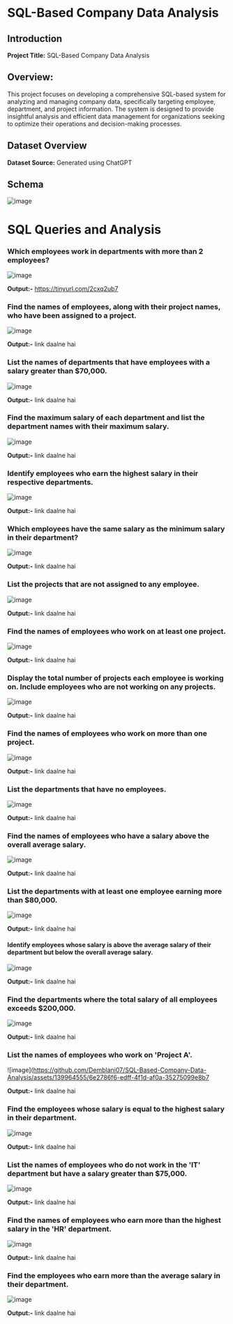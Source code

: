 # SQL-Based Company Data Analysis

## Introduction

**Project Title:** SQL-Based Company Data Analysis

## Overview:

This project focuses on developing a comprehensive SQL-based system for analyzing and managing company data, specifically targeting employee, department, and project information. The system is designed to provide insightful analysis and efficient data management for organizations seeking to optimize their operations and decision-making processes.

## Dataset Overview

**Dataset Source:** Generated using ChatGPT

## Schema
![image](https://github.com/Demblani07/SQL-Based-Company-Data-Analysis/assets/139964555/76ab0ae8-7cea-4911-a2e5-dda3a532e8fd)

# SQL Queries and Analysis

### Which employees work in departments with more than 2 employees?

![image](https://github.com/Demblani07/SQL-Based-Company-Data-Analysis/assets/139964555/57376933-a0f2-4a36-a753-7d7f0454aca7)

**Output:-**
https://tinyurl.com/2cxq2ub7

### Find the names of employees, along with their project names, who have been assigned to a project.

![image](https://github.com/Demblani07/SQL-Based-Company-Data-Analysis/assets/139964555/5ad45e51-1a98-4774-84f1-a897656bb8e2)

**Output:-**
link daalne hai

### List the names of departments that have employees with a salary greater than $70,000.

![image](https://github.com/Demblani07/SQL-Based-Company-Data-Analysis/assets/139964555/f7b1833e-dbf5-4607-b502-e532b9e4f059)

**Output:-**
link daalne hai

### Find the maximum salary of each department and list the department names with their maximum salary.

![image](https://github.com/Demblani07/SQL-Based-Company-Data-Analysis/assets/139964555/3aefbd1f-df01-4c56-926e-7198944bb048)

**Output:-**
link daalne hai

### Identify employees who earn the highest salary in their respective departments.

![image](https://github.com/Demblani07/SQL-Based-Company-Data-Analysis/assets/139964555/c47e6a4f-2359-4f51-a2f7-5c5b707f12a9)

**Output:-**
link daalne hai

### Which employees have the same salary as the minimum salary in their department?

![image](https://github.com/Demblani07/SQL-Based-Company-Data-Analysis/assets/139964555/bc4a3824-8c11-424c-a041-e7cbe76eef6e)

**Output:-**
link daalne hai

### List the projects that are not assigned to any employee.

![image](https://github.com/Demblani07/SQL-Based-Company-Data-Analysis/assets/139964555/8be5f3f3-d410-41ea-ac7a-84fd481a3b60)

**Output:-**
link daalne hai

### Find the names of employees who work on at least one project.

![image](https://github.com/Demblani07/SQL-Based-Company-Data-Analysis/assets/139964555/fdbc8d8a-fa1d-431a-a318-fd2b093a1df1)

**Output:-**
link daalne hai

### Display the total number of projects each employee is working on. Include employees who are not working on any projects.

![image](https://github.com/Demblani07/SQL-Based-Company-Data-Analysis/assets/139964555/f801bfba-95e1-482c-af30-001861327ecb)

**Output:-**
link daalne hai

### Find the names of employees who work on more than one project.

![image](https://github.com/Demblani07/SQL-Based-Company-Data-Analysis/assets/139964555/5ddda451-8ef8-41e4-b9c4-6aa0ff053980)

**Output:-**
link daalne hai

### List the departments that have no employees.

![image](https://github.com/Demblani07/SQL-Based-Company-Data-Analysis/assets/139964555/e67b3c05-12ca-41d3-bdc7-1ba9bfe8dfa8)

**Output:-**
link daalne hai

### Find the names of employees who have a salary above the overall average salary.

![image](https://github.com/Demblani07/SQL-Based-Company-Data-Analysis/assets/139964555/6f89805d-fbdd-438f-a3f6-c010acbe3ce0)

**Output:-**
link daalne hai

### List the departments with at least one employee earning more than $80,000.

![image](https://github.com/Demblani07/SQL-Based-Company-Data-Analysis/assets/139964555/100e6a20-bbdf-4346-b9f6-ae5d0b48f6f0)

**Output:-**
link daalne hai

#### Identify employees whose salary is above the average salary of their department but below the overall average salary.

![image](https://github.com/Demblani07/SQL-Based-Company-Data-Analysis/assets/139964555/931f3ca7-a665-4216-b04c-791144ce67ea)

**Output:-**
link daalne hai

### Find the departments where the total salary of all employees exceeds $200,000.

![image](https://github.com/Demblani07/SQL-Based-Company-Data-Analysis/assets/139964555/6482bc6e-8e98-41a7-8408-a5795a5961c6)

**Output:-**
link daalne hai

### List the names of employees who work on 'Project A'.

![image](https://github.com/Demblani07/SQL-Based-Company-Data-Analysis/assets/139964555/6e2786f6-edff-4f1d-af0a-35275099e8b7

**Output:-**
link daalne hai

### Find the employees whose salary is equal to the highest salary in their department.

![image](https://github.com/Demblani07/SQL-Based-Company-Data-Analysis/assets/139964555/216d0172-8145-417a-806e-21490855f34b)

**Output:-**
link daalne hai

### List the names of employees who do not work in the 'IT' department but have a salary greater than $75,000.

![image](https://github.com/Demblani07/SQL-Based-Company-Data-Analysis/assets/139964555/7e13f4df-a482-4fc8-96d7-afae0ffd29d6)

**Output:-**
link daalne hai

### Find the names of employees who earn more than the highest salary in the 'HR' department.

![image](https://github.com/Demblani07/SQL-Based-Company-Data-Analysis/assets/139964555/cac94757-ba4a-4056-98d3-3e9e4277ec54)

**Output:-**
link daalne hai

### Find the employees who earn more than the average salary in their department.

![image](https://github.com/Demblani07/SQL-Based-Company-Data-Analysis/assets/139964555/ec7e0cf3-08f4-4a81-b939-e7afe32e1f33)

**Output:-**
link daalne hai




























